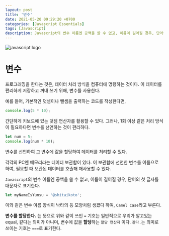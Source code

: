 ```yaml
---
layout: post
title: '변수'
date: 2021-05-20 09:29:20 +0700
categories: [Javascript Essentials]
tags: [Javascript]
description: Javascript의 변수 이름엔 공백을 쓸 수 없고, 이름이 길어질 경우, 단어의 첫 글자를 대문자로 표기합니다.
---
```


<img src="/var-let-const/javascript-logo.jpg" alt="javascript logo">

# 변수

프로그래밍을 한다는 것은, 데이터 처리 방식을 컴퓨터에 명령하는 것이다.
이 데이터를 편리하게 저장하고 꺼내 쓰기 위해, 변수를 사용한다.

예를 들어, 기본적인 덧셈이나 뺄셈을 출력하는 코드를 작성한다면,

```js
console.log(5 * 10);
```

간단하게 키보드에 있는 덧셈 연산자를 활용할 수 있다.
그러나, 1회 이상 같은 처리 방식이 필요하다면 변수를 선언하는 것이 편리하다.

```js
let num = 5;
console.log(num * 10);
```

변수를 선언하여 그 변수에 값을 할당하여 데이터를 처리할 수 있다.

각각의 PC엔 메모리라는 데이터 보관함이 있다. 이 보관함에 선언한 변수를 이름으로 하여, 필요할 때 보관된 데이터를 호출해 재사용할 수 있다.

`Javascript`의 변수 이름엔 공백을 쓸 수 없고, 이름이 길어질 경우, 단어의 첫 글자를 대문자로 표기한다.

```js
let myNameIsYunsu = '@shitaikoto';
```

이와 같은 변수 이름 양식이 낙타의 등 모양처럼 생겼다 하여, `Camel Case`라고 부른다.

**변수를 할당한다.** 는 뜻으로 위와 같이 쓰인 `=` 기호는 일반적으로 우리가 알고있는 equal, 같다는 의미가 아니며, 변수에 값을 **할당**하는 `할당 연산자` 이다. `같다.`는 의미로 쓰이는 기호는 `===`로 표기한다.
